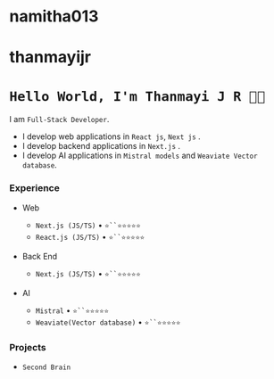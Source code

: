 # namitha013
# thanmayijr
<!--
**thanmayi0610/thanmayijr ** is a ✨ _special_ ✨ repository because its `README.md` (this file) appears on your GitHub profile.
-->
# `Hello World, I'm Thanmayi J R 👋🏽`

I am  `Full-Stack Developer`. 
* I develop web applications in  `React js`, `Next js` .
* I develop backend applications  in `Next.js` .
* I develop AI applications in `Mistral models` and `Weaviate Vector database`.

### Experience

- Web
  
 
  -  `Next.js (JS/TS)` • `⭐``⭐️⭐️⭐️⭐️⭐️`
  -   `React.js (JS/TS)` • `⭐``⭐️⭐️⭐️⭐️⭐️`
    

- Back End
  - `Next.js (JS/TS)` • `⭐``⭐️⭐️⭐️⭐️⭐️`
  
 
- AI
  - `Mistral` • `⭐``⭐️⭐️⭐️⭐️⭐️`
  - `Weaviate(Vector database)` • `⭐``⭐️⭐️⭐️⭐️⭐️`

### Projects
- `Second Brain`
